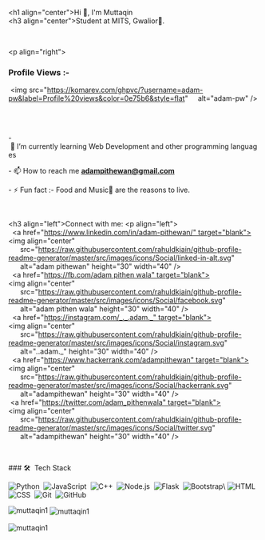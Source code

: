 <h1 align="center">Hi 👋, I'm Muttaqin</h1> 
 <h3 align="center">Student at MITS, Gwalior🌟.</h3> 
  
 <br> 
  
 <p align="right"> <h3>Profile Views :-</h3> <img src="https://komarev.com/ghpvc/?username=adam-pw&label=Profile%20views&color=0e75b6&style=flat" 
     alt="adam-pw" />  
   </p> 
  
 <br> 
  
 <p><img align="right" src="https://github.com/Adam-pw/Adam-pw/blob/main/animation_500_kxa883sd.gif" alt="adam-pw" /></p> 
  
  
 - 🌱 I’m currently learning Web Development and other programming languages 
  
 - 📫 How to reach me **adampithewan@gmail.com** 
  
 - ⚡ Fun fact :- Food and Music🎵 are the reasons to live. 
  
 <br> 
  
 <h3 align="left">Connect with me:</h3> 
 <p align="left"> 
   <a href="https://www.linkedin.com/in/adam-pithewan/" target="blank"><img align="center" 
       src="https://raw.githubusercontent.com/rahuldkjain/github-profile-readme-generator/master/src/images/icons/Social/linked-in-alt.svg" 
       alt="adam pithewan" height="30" width="40" /></a> 
   <a href="https://fb.com/adam pithen wala" target="blank"><img align="center" 
       src="https://raw.githubusercontent.com/rahuldkjain/github-profile-readme-generator/master/src/images/icons/Social/facebook.svg" 
       alt="adam pithen wala" height="30" width="40" /></a> 
   <a href="https://instagram.com/_._.adam._" target="blank"><img align="center" 
       src="https://raw.githubusercontent.com/rahuldkjain/github-profile-readme-generator/master/src/images/icons/Social/instagram.svg" 
       alt="_._.adam._" height="30" width="40" /></a> 
   <a href="https://www.hackerrank.com/adampithewan" target="blank"><img align="center" 
       src="https://raw.githubusercontent.com/rahuldkjain/github-profile-readme-generator/master/src/images/icons/Social/hackerrank.svg" 
       alt="adampithewan" height="30" width="40" /></a> 
  <a href="https://twitter.com/adam_pithenwala" target="blank"><img align="center" 
       src="https://raw.githubusercontent.com/rahuldkjain/github-profile-readme-generator/master/src/images/icons/Social/twitter.svg" 
       alt="adampithewan" height="30" width="40" /></a> 
 </p> 
  <br />
 <img alt="Night Coding" src="https://raw.githubusercontent.com/AVS1508/AVS1508/master/assets/Night-Coding.gif" align="right"/> 
  
 ### 🛠 &nbsp;Tech Stack 
  
 ![Python](https://img.shields.io/badge/-Python-05122A?style=flat&logo=python)&nbsp; 
 ![JavaScript](https://img.shields.io/badge/-JavaScript-05122A?style=flat&logo=javascript)&nbsp; 
 ![C++](https://img.shields.io/badge/-C++-05122A?style=flat&logo=C%2B%2B&logoColor=00599C)&nbsp; 
 ![Node.js](https://img.shields.io/badge/-Node.js-05122A?style=flat&logo=node.js)&nbsp; 
 ![Flask](https://img.shields.io/badge/-Flask-05122A?style=flat&logo=flask)&nbsp; 
 ![Bootstrap](https://img.shields.io/badge/-Bootstrap-05122A?style=flat&logo=bootstrap&logoColor=563D7C)\ 
 ![HTML](https://img.shields.io/badge/-HTML-05122A?style=flat&logo=HTML5)&nbsp; 
 ![CSS](https://img.shields.io/badge/-CSS-05122A?style=flat&logo=CSS3&logoColor=1572B6)&nbsp; 
 ![Git](https://img.shields.io/badge/-Git-05122A?style=flat&logo=git)&nbsp; 
 ![GitHub](https://img.shields.io/badge/-GitHub-05122A?style=flat&logo=github)&nbsp; 


<p><img align="left" src="https://github-readme-stats.vercel.app/api/top-langs?username=muttaqin1&show_icons=true&locale=en&layout=compact" alt="muttaqin1" /></p>

<p>&nbsp;<img align="center" src="https://github-readme-stats.vercel.app/api?username=muttaqin1&show_icons=true&locale=en" alt="muttaqin1" /></p>

<p><img align="center" src="https://github-readme-streak-stats.herokuapp.com/?user=muttaqin1&" alt="muttaqin1" /></p>
